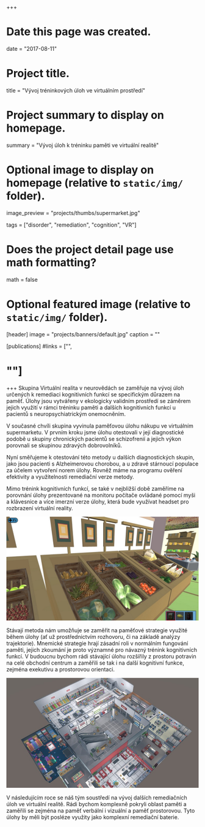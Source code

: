 +++
# Date this page was created.
date = "2017-08-11"

# Project title.
title = "Vývoj tréninkových úloh ve virtuálním prostředí"

# Project summary to display on homepage.
summary = "Vývoj úloh k tréninku paměti ve virtuální realitě"

# Optional image to display on homepage (relative to `static/img/` folder).
image_preview = "projects/thumbs/supermarket.jpg"

tags = ["disorder", "remediation", "cognition", "VR"]

# Does the project detail page use math formatting?
math = false

# Optional featured image (relative to `static/img/` folder).
[header]
image = "projects/banners/default.jpg"
caption = ""

[publications]
#links = ["",
#        ""]
+++
Skupina Virtuální realita v neurovědách se zaměřuje na vývoj úloh určených k remediaci kognitivních funkcí se specifickým důrazem na paměť. Úlohy jsou vytvářeny v ekologicky validním prostředí se záměrem jejich využití v rámci tréninku paměti a dalších kognitivních funkcí u pacientů s neuropsychiatrickým onemocněním.

V současné chvíli skupina vyvinula paměťovou úlohu nákupu ve virtuálním supermarketu. V prvním kroku jsme úlohu otestovali v její diagnostické podobě u skupiny chronických pacientů se schizofrenií a jejich výkon porovnali se skupinou zdravých dobrovolníků.

Nyní směřujeme k otestování této metody u dalších diagnostických skupin, jako jsou pacienti s Alzheimerovou chorobou, a u zdravé stárnoucí populace za účelem vytvoření norem úlohy. Rovněž máme na programu ověření efektivity a využitelnosti remediační verze metody.

Mimo trénink kognitivních funkcí, se také v nejbližší době zaměříme na porovnání úlohy prezentované na monitoru počítače ovládané pomocí myši a klávesnice a více imerzní verze úlohy, která bude využívat headset pro rozbrazení virtuální reality. 

![](/img/projects/specs/VR-remediace/supermarket_01.jpg)

Stávají metoda nám umožňuje se zaměřit na paměťové strategie využité během úlohy (ať už prostřednictvím rozhovoru, či na základě analýzy trajektorie). Mnemické strategie hrají zásadní roli v normálním fungování paměti, jejich zkoumání je proto významné pro návazný trénink kognitivních funkcí.
V budoucnu bychom rádi stávající úlohu rozšířily z prostoru potravin na celé obchodní centrum a zaměřili se tak i na další kognitivní funkce, zejména exekutivu a prostorovou orientaci.  

![](/img/projects/specs/VR-remediace/supermarket_02.jpg)

V následujícím roce se náš tým soustředí na vývoj dalších remediačních úloh ve virtuální realitě. Rádi bychom komplexně pokryli oblast paměti a zaměřili se zejména na paměť verbální i vizuální a paměť prostorovou. Tyto úlohy by měli být posléze využity jako komplexní remediační baterie.